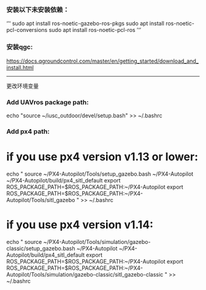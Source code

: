 ### 安装以下未安装依赖：
‘’‘
sudo apt install ros-noetic-gazebo-ros-pkgs 
sudo apt install ros-noetic-pcl-conversions
sudo apt install ros-noetic-pcl-ros 
’‘’

### 安装qgc:
https://docs.qgroundcontrol.com/master/en/getting_started/download_and_install.html

---
更改环境变量
### Add UAVros package path:
echo "source ~/iusc_outdoor/devel/setup.bash" >> ~/.bashrc

### Add px4 path:
# if you use px4 version v1.13 or lower:
echo "
source ~/PX4-Autopilot/Tools/setup_gazebo.bash ~/PX4-Autopilot ~/PX4-Autopilot/build/px4_sitl_default
export ROS_PACKAGE_PATH=\$ROS_PACKAGE_PATH:~/PX4-Autopilot
export ROS_PACKAGE_PATH=\$ROS_PACKAGE_PATH:~/PX4-Autopilot/Tools/sitl_gazebo
" >> ~/.bashrc

# if you use px4 version v1.14:
echo "
source ~/PX4-Autopilot/Tools/simulation/gazebo-classic/setup_gazebo.bash ~/PX4-Autopilot ~/PX4-Autopilot/build/px4_sitl_default
export ROS_PACKAGE_PATH=\$ROS_PACKAGE_PATH:~/PX4-Autopilot
export ROS_PACKAGE_PATH=\$ROS_PACKAGE_PATH:~/PX4-Autopilot/Tools/simulation/gazebo-classic/sitl_gazebo-classic
" >> ~/.bashrc